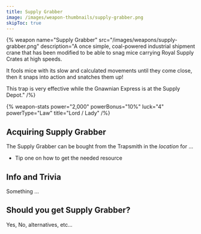 ```yaml
---
title: Supply Grabber
image: /images/weapon-thumbnails/supply-grabber.png
skipToc: true
---
```


{% weapon
 name="Supply Grabber"
 src="/images/weapons/supply-grabber.png"
 description="A once simple, coal-powered industrial shipment crane that has been modified to be able to snag mice carrying Royal Supply Crates at high speeds.

It fools mice with its slow and calculated movements until they come close, then it snaps into action and snatches them up!

This trap is very effective while the Gnawnian Express is at the Supply Depot."
/%}

{% weapon-stats
 power="2,000"
 powerBonus="10%"
 luck="4"
 powerType="Law"
 title="Lord / Lady"
/%}

## Acquiring Supply Grabber

The Supply Grabber can be bought from the Trapsmith in the *location* for ...

- Tip one on how to get the needed resource

## Info and Trivia

Something ...

## Should you get Supply Grabber?

Yes, No, alternatives, etc...
